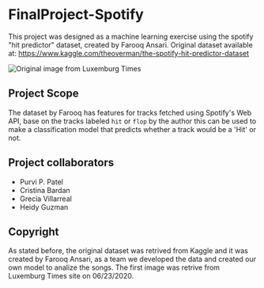 # FinalProject-Spotify
This project was designed as a machine learning exercise using the spotify "hit predictor" dataset, created by Farooq Ansari.
Original dataset available at: https://www.kaggle.com/theoverman/the-spotify-hit-predictor-dataset

![Original image from Luxemburg Times](https://luwo-ldocs-prod.imgix.net/2017/12/11/2e0270cd-2d6b-4ca7-bbc4-b1b8e0f998a0.jpeg)

## Project Scope
The dataset by Farooq has features for tracks fetched using Spotify's Web API, base on the tracks labeled `hit` or `flop` by the author this can be used to make a classification model that predicts whether a track would be a 'Hit' or not.

## Project collaborators
* Purvi P. Patel
* Cristina Bardan
* Grecia Villarreal
* Heidy Guzman

## Copyright
As stated before, the original dataset was retrived from Kaggle and it was created by Farooq Ansari, as a team we developed the data and created our own model to analize the songs. The first image was retrive from Luxemburg Times site on 06/23/2020.
